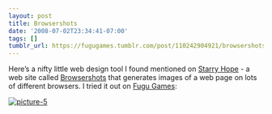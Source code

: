 ```yaml
---
layout: post
title: Browsershots
date: '2008-07-02T23:34:41-07:00'
tags: []
tumblr_url: https://fugugames.tumblr.com/post/110242904921/browsershots
---
```

Here’s a nifty little web design tool I found mentioned on [Starry Hope](http://www.starryhope.com/) - a web site called [Browsershots](http://www.browsershots.org/) that generates images of a web page on lots of different browsers. I tried it out on [Fugu Games](http://www.fugugames.com/):

[![](http://itshardtofondlepenguins.com/wp-content/uploads/2008/07/picture-5.png "picture-5")](http://itshardtofondlepenguins.com/wp-content/uploads/2008/07/picture-5.png)

